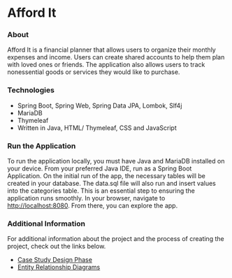 # Afford It 

### About
Afford It is a financial planner that allows users to organize their monthly expenses and income. Users can create shared accounts to help them plan with loved ones or friends. The application also allows users to track nonessential goods or services they would like to purchase. 

### Technologies
- Spring Boot, Spring Web, Spring Data JPA, Lombok, Slf4j
- MariaDB
- Thymeleaf
- Written in Java, HTML/ Thymeleaf, CSS and JavaScript


### Run the Application
To run the application locally, you must have Java and MariaDB installed on your device. From your preferred Java IDE, run as a Spring Boot Application. On the initial run of the app, the necessary tables will be created in your database. The data.sql file will also run and insert values into the categories table. This is an essential step to ensuring the application runs smoothly. 
In your browser, navigate to [http://localhost:8080](). From there, you can explore the app. 

### Additional Information 
For additional information about the project and the process of creating the project, check out the links below. 
- [Case Study Design Phase](https://docs.google.com/document/d/1GcJFkCrMjT7xFeuuxqZa2kkPZgUifr6kZOnzYe0FGj4/edit?usp=sharing)
- [Entity Relationship Diagrams](https://drive.google.com/file/d/1hMc9A3fx7-q2AfXpHA9kacd2ix3zmIUL/view?usp=sharing)